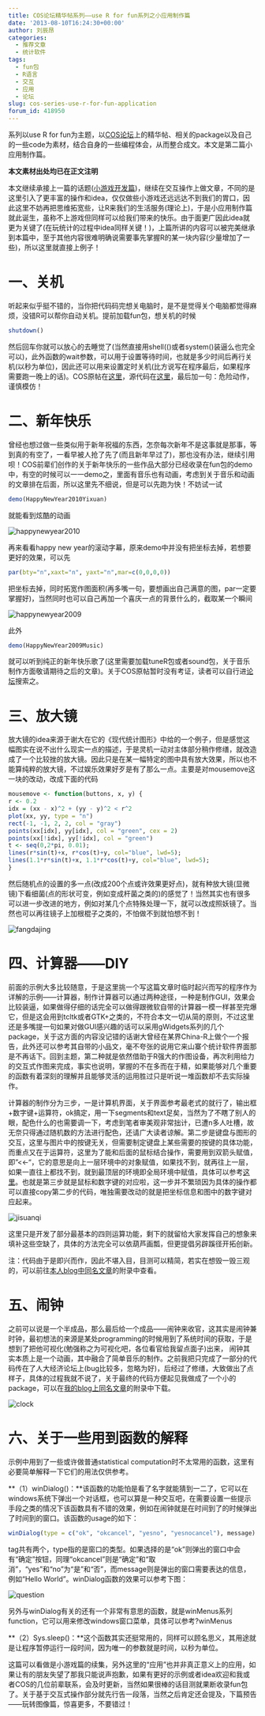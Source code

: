 ```yaml
---
title: COS论坛精华帖系列——use R for fun系列之小应用制作篇
date: '2013-08-10T16:24:30+00:00'
author: 刘辰昂
categories:
  - 推荐文章
  - 统计软件
tags:
  - fun包
  - R语言
  - 交互
  - 应用
  - 论坛
slug: cos-series-use-r-for-fun-application
forum_id: 418950
---
```


系列以use R for fun为主题，以[COS论坛](https://cos.name/cn/)上的精华帖、相关的package以及自己的一些code为素材，结合自身的一些编程体会，从而整合成文。本文是第二篇小应用制作篇。

**本文素材出处均已在正文注明**

本文继续承接上一篇的话题([小游戏开发篇](/2013/08/cos-series-use-r-for-fun-game/))，继续在交互操作上做文章，不同的是这里引入了更丰富的操作和idea，仅仅做些小游戏还远远达不到我们的胃口，因此这里不妨再把思维拓宽些，让R来我们的生活服务(理论上)，于是小应用制作篇就此诞生，虽称不上游戏但同样可以给我们带来的快乐。由于面更广因此idea就更为关键了(在玩统计的过程中idea同样关键！)，上篇所讲的内容可以被完美继承到本篇中，至于其他内容很难明确说需要事先掌握R的某一块内容(少量增加了一些)，所以这里就直接上例子！<!--more-->

# 一、关机

听起来似乎挺不错的，当你把代码码完想关电脑时，是不是觉得关个电脑都觉得麻烦，没错R可以帮你自动关机。提前加载fun包，想关机的时候

```r
shutdown()
```

然后回车你就可以放心的去睡觉了(当然直接用shell(()或者system()装逼么也完全可以)，此外函数的wait参数，可以用于设置等待时间，也就是多少时间后再行关机(以秒为单位)，因此还可以用来设置定时关机(比方说写在程序最后，如果程序需要跑一晚上的话)。COS原帖在[这里](https://cos.name/cn/topic/15648#post-15648)，源代码在[这里](https://github.com/yihui/fun/blob/master/R/shutdown.R)，最后加一句：危险动作，谨慎模仿！

# 二、新年快乐

曾经也想过做一些类似用于新年祝福的东西，怎奈每次新年不是这事就是那事，等到真的有空了，一看早被人抢了先了(而且新年早过了)，那也没有办法，继续引用呗！COS前辈们创作的关于新年快乐的一些作品大部分已经收录在fun包的demo中，有空的时候可以一一demo之，里面有音乐也有动画，考虑到关于音乐和动画的文章排在后面，所以这里先不细说，但是可以先跑为快！不妨试一试

```r
demo(HappyNewYear2010Yixuan)
```

就能看到炫酷的动画

![happynewyear2010](http://chenangliu.info/cn/wp-content/uploads/2013/08/happynewyear2010.jpg)

再来看看happy new year的滚动字幕，原来demo中并没有把坐标去掉，若想要更好的效果，可以先

```r
par(bty="n",xaxt="n", yaxt="n",mar=c(0,0,0,0))
```

把坐标去掉，同时拓宽作图面积(再多嘴一句，要想画出自己满意的图，par一定要掌握好)，当然同时也可以自己再加一个喜庆一点的背景什么的，截取某一个瞬间

![happynewyear2009](http://chenangliu.info/cn/wp-content/uploads/2013/08/happynewyear2009.jpg)

此外

```r
demo(HappyNewYear2009Music)
```

就可以听到纯正的新年快乐歌了(这里需要加载tuneR包或者sound包，关于音乐制作方面敬请期待之后的文章)。关于COS原帖暂时没有考证，读者可以自行进[论坛](https://cos.name/cn/)搜索之。

# 三、放大镜

放大镜的idea来源于谢大在它的《现代统计图形》中给的一个例子，但是感觉这幅图实在说不出什么现实一点的描述，于是灵机一动对主体部分稍作修缮，就改造成了一个比较挫的放大镜。因此只是在某一幅特定的图中具有放大效果，所以也不能算纯粹的放大镜，不过娱乐效果好歹是有了那么一点。主要是对mousemove这一块的改动，改成下面的代码

```r
mousemove <- function(buttons, x, y) {
r <- 0.2
idx = (xx - x)^2 + (yy - y)^2 < r^2
plot(xx, yy, type = "n")
rect(-1, -1, 2, 2, col = "gray")
points(xx[idx], yy[idx], col = "green", cex = 2)
points(xx[!idx], yy[!idx], col = "green")
t <- seq(0,2*pi, 0.01);
lines(r*sin(t)+x, r*cos(t)+y, col="blue", lwd=5);
lines(1.1*r*sin(t)+x, 1.1*r*cos(t)+y, col="blue", lwd=5);
}
```

然后随机点的设置的多一点(改成200个点或许效果更好点)，就有种放大镜(显微镜)下看细菌(点的形状可变，例如变成杆菌之类的)的感觉了！当然其实也有很多可以进一步改进的地方，例如对某几个点特殊处理一下，就可以改成照妖镜了。当然也可以再往镜子上加根棍子之类的，不怕做不到就怕想不到！

![fangdajing](http://chenangliu.info/cn/wp-content/uploads/2013/08/fangdajing.jpeg)

# 四、计算器——DIY

前面的示例大多比较随意，于是这里挑一个写这篇文章时临时起兴而写的程序作为详解的示例——计算器，制作计算器可以通过两种途径，一种是制作GUI，效果会比较装逼，如果做得仔细的话完全可以做得跟微软自带的计算器一模一样甚至完爆它，但是这会用到tcltk或者GTK+之类的，不符合本文一切从简的原则，不过这里还是多嘴提一句如果对做GUI感兴趣的话可以采用gWidgets系列的几个package，关于这方面的内容没记错的话谢大曾经在某界China-R上做个一个报告，此外还可以参考其自带的小品文，毫不夸张的说用它来山寨个统计软件界面那是不再话下。回到主题，第二种就是依然借助于R强大的作图设备，再次利用给力的交互式作图来完成，事实也说明，掌握的不在多而在于精，如果能够对几个重要的函数有着深刻的理解并且能够灵活的运用胜过只是听说一堆函数却不去实际操作。

计算器的制作分为三步，一是计算机界面，关于界面参考最老式的就行了，输出框+数字键+运算符，ok搞定，用一下segments和text足矣，当然为了不瞎了别人的眼，配色什么的也需要调一下，考虑到笔者审美观非常拙计，已遭n多人吐槽，故无奈只得通过随机数的方法进行配色，还请广大读者谅解。第二步是键盘与图形的交互，这里与图片中的按键无关，但需要制定键盘上某些需要的按键的具体功能，而重点又在于运算符，这里为了能和后面的鼠标结合操作，需要用到双箭头赋值，即”<<-“，它的意思是向上一层环境中的对象赋值，如果找不到，就再往上一层，如果一直往上都找不到，就到最顶层的环境即全局环境中赋值，具体可以参考[这里](https://cos.name/cn/topic/106805#post-231488)。也就是第三步就是鼠标和数字键的对应啦，这一步并不繁琐因为具体的操作都可以直接copy第二步的代码，唯独需要改动的就是把坐标信息和图中的数字键对应起来。

![jisuanqi](http://chenangliu.info/cn/wp-content/uploads/2013/08/jisuanqi.jpeg)

这里只是开发了部分最基本的四则运算功能，剩下的就留给大家发挥自己的想象来填补这些空缺了，具体的方法完全可以依葫芦画瓢，但更提倡另辟蹊径开拓创新。

注：代码由于是即兴而作，因此不堪入目，目测可以精简，若实在想毁一毁三观的，可以前往[本人blog中同名文章](http://chenangliu.info/cn/use-r-for-fun-application/)的附录中查看。

# 五、闹钟

之前可以说是一个半成品，那么最后给一个成品——闹钟来收官，这其实是闹钟兼时钟，最初想法的来源是某处programming的时候用到了系统时间的获取，于是想到了把他可视化(勉强称之为可视化吧，各位看官给我留点面子)出来， 闹钟其实本质上是一个动画，其中融合了简单音乐的制作。之前我把只完成了一部分的代码传在了人大经济论坛上(bug比较多，忽略为好)，后经过了修缮，大致做出了点样子，具体的过程我就不说了，关于最终的代码方便起见我做成了一个小的package，可以在[我的blog上同名文章](http://chenangliu.info/cn/use-r-for-fun-application/)的附录中下载。

![clock](http://chenangliu.info/cn/wp-content/uploads/2013/08/clock.jpg)

# 六、关于一些用到函数的解释

示例中用到了一些或许做普通statistical computation时不太常用的函数，这里有必要简单解释一下它们的用法仅供参考。

**（1）winDialog()：**该函数的功能怕是看了名字就能猜到一二了，它可以在windows系统下弹出一个对话框，也可以算是一种交互吧，在需要设置一些提示手段之类的情况下该函数具有不错的效果，例如在闹钟就是在时间到了的时候弹出了时间到的窗口。该函数的usage的如下：

```r
winDialog(type = c("ok", "okcancel", "yesno", "yesnocancel"), message)
```

tag共有两个，type指的是窗口的类型。如果选择的是“ok”则弹出的窗口中会有“确定”按钮，同理“okcancel”则是“确定”和“取消”，“yes”和“no”为“是”和“否”，而message则是弹出的窗口需要表达的信息，例如“Hello World”。winDialog函数的效果可以参考下图：

![question](http://chenangliu.info/cn/wp-content/uploads/2013/08/question.jpg)

另外与winDialog有关的还有一个非常有意思的函数，就是winMenus系列function，它可以用来修改windows窗口菜单，具体可以参考?winMenus

**（2）Sys.sleep()：**这个函数其实还挺常用的，同样可以顾名思义，其用途就是让程序暂停运行一段时间，因为唯一的参数就是时间，以秒为单位。

这篇可以看做是小游戏篇的续集，另外这里的“应用”也并非真正意义上的应用，如果让有的朋友失望了那我只能说声抱歉，如果有更好的示例或者idea欢迎和我或者COS的几位前辈联系，会及时更新，当然如果很棒的话目测就果断收录fun包了。关于基于交互式操作部分就先行告一段落，当然之后肯定还会提及，下篇预告——玩转图像篇，惊喜更多，不要错过！
